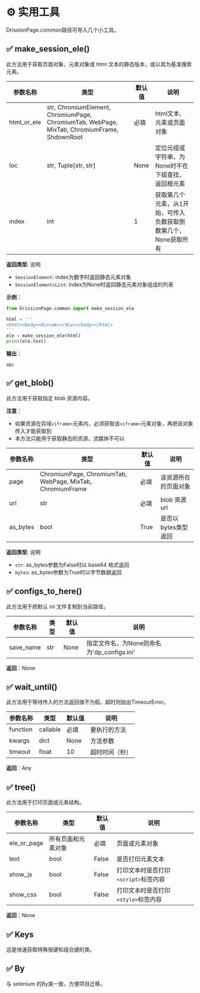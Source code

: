 # ⚙️ 实用工具

DrissionPage.common路径可导入几个小工具。

## ✅️️ make_session_ele()

此方法用于获取页面对象、元素对象或 html 文本的静态版本，或以其为基准搜索元素。

| 参数名称     | 类型                                                                 | 默认值 | 说明                             |
|-------------|----------------------------------------------------------------------|--------|----------------------------------|
| html_or_ele | str, ChromiumElement, ChromiumPage, ChromiumTab, WebPage, MixTab, ChromiumFrame, ShdownRoot | 必填   | html文本、元素或页面对象         |
| loc         | str, Tuple[str, str]                                                 | None   | 定位元组或字符串，为None时不在下级查找，返回根元素 |
| index       | int                                                                  | 1      | 获取第几个元素，从1开始，可传入负数获取倒数第几个，None获取所有 |

**返回类型**: 说明

- `SessionElement`: index为数字时返回静态元素对象
- `SessionElementsList`: index为None时返回静态元素对象组成的列表

**示例**：

```python
from DrissionPage.common import make_session_ele

html = '''
<html><body><div>abc</div></body></html>
'''
ele = make_session_ele(html)
print(ele.text)
```

**输出**：

```
abc
```

## ✅️️ get_blob()

此方法用于获取指定 blob 资源内容。

**注意**：

- 如果资源在异域`<iframe>`元素内，必须获取该`<iframe>`元素对象，再把该对象传入才能获取到
- 本方法只能用于获取静态的资源，流媒体不可以

| 参数名称 | 类型                                                                 | 默认值 | 说明                     |
|---------|----------------------------------------------------------------------|--------|--------------------------|
| page    | ChromiumPage, ChromiumTab, WebPage, MixTab, ChromiumFrame            | 必填   | 该资源所在的页面对象     |
| url     | str                                                                  | 必填   | blob 资源 url            |
| as_bytes| bool                                                                 | True   | 是否以bytes类型返回      |

**返回类型**: 说明

- `str`: as_bytes参数为False时以 base64 格式返回
- `bytes`: as_bytes参数为True时以字节数据返回

## ✅️️ configs_to_here()

此方法用于把默认 ini 文件复制到当前路径。

| 参数名称  | 类型 | 默认值 | 说明                             |
|----------|------|--------|----------------------------------|
| save_name| str  | None   | 指定文件名，为None则命名为'dp_configs.ini' |

**返回**：None

## ✅️️ wait_until()

此方法用于等待传入的方法返回值不为假。超时则抛出TimeoutError。

| 参数名称 | 类型     | 默认值 | 说明         |
|---------|----------|--------|--------------|
| function| callable | 必填   | 要执行的方法 |
| kwargs  | dict     | None   | 方法参数     |
| timeout | float    | 10     | 超时时间（秒）|

**返回**：Any

## ✅️️ tree()

此方法用于打印页面或元素结构。

| 参数名称    | 类型                 | 默认值 | 说明                             |
|------------|----------------------|--------|----------------------------------|
| ele_or_page| 所有页面和元素对象   | 必填   | 页面或元素对象                   |
| text       | bool                 | False  | 是否打印元素文本                 |
| show_js    | bool                 | False  | 打印文本时是否打印`<script>`标签内容 |
| show_css   | bool                 | False  | 打印文本时是否打印`<style>`标签内容 |

**返回**：None

## ✅️️ Keys

这是快速获取特殊按键和组合键的类。

## ✅️️ By

与 selenium 的By类一致，方便项目迁移。
```